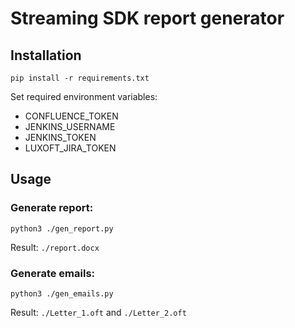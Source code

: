 # Streaming SDK report generator

## Installation
```
pip install -r requirements.txt
```

Set required environment variables:
- CONFLUENCE_TOKEN
- JENKINS_USERNAME
- JENKINS_TOKEN
- LUXOFT_JIRA_TOKEN


## Usage

### Generate report:
```
python3 ./gen_report.py
```

Result: `./report.docx`



### Generate emails:
```
python3 ./gen_emails.py
```

Result: `./Letter_1.oft` and `./Letter_2.oft`

